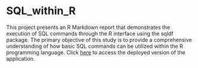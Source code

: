# SQL_within_R
This project presents an R Markdown report that demonstrates the execution of SQL commands through the R interface using the sqldf package. The primary objective of this study is to provide a comprehensive understanding of how basic SQL commands can be utilized within the R programming language.
Click [here](file:///C:/Users/User/Desktop/GitHub%20%C3%87al%C4%B1%C5%9Fmalar%C4%B1m/sqlinR/sqldf.html) to access the deployed version of the application.
